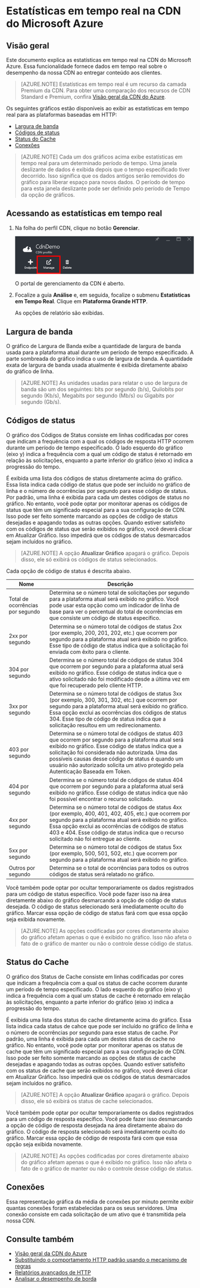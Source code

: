 <properties
	pageTitle="CDN - Estatísticas em tempo real"
	description="Estatísticas em tempo real na CDN do Microsoft Azure. As Estatísticas em tempo real fornecem dados em tempo real sobre o desempenho da nossa CDN ao entregar conteúdo aos clientes."
	services="cdn"
	documentationCenter=".NET"
	authors="camsoper"
	manager="erikre"
	editor=""/>

<tags
	ms.service="cdn"
	ms.workload="tbd"
	ms.tgt_pltfrm="na"
	ms.devlang="na"
	ms.topic="article"
	ms.date="02/25/2016" 
	ms.author="casoper"/>

# Estatísticas em tempo real na CDN do Microsoft Azure

## Visão geral

Este documento explica as estatísticas em tempo real na CDN do Microsoft Azure. Essa funcionalidade fornece dados em tempo real sobre o desempenho da nossa CDN ao entregar conteúdo aos clientes.

> [AZURE.NOTE] Estatísticas em tempo real é um recurso da camada Premium da CDN. Para obter uma comparação dos recursos de CDN Standard e Premium, confira [Visão geral da CDN do Azure](cdn-overview.md).

Os seguintes gráficos estão disponíveis ao exibir as estatísticas em tempo real para as plataformas baseadas em HTTP:

* [Largura de banda](#bandwidth)
* [Códigos de status](#status-codes)
* [Status do Cache](#cache-statuses)
* [Conexões](#connections)

> [AZURE.NOTE] Cada um dos gráficos acima exibe estatísticas em tempo real para um determinado período de tempo. Uma janela deslizante de dados é exibida depois que o tempo especificado tiver decorrido. Isso significa que os dados antigos serão removidos do gráfico para liberar espaço para novos dados. O período de tempo para esta janela deslizante pode ser definido pelo período de Tempo da opção de gráficos.

## Acessando as estatísticas em tempo real

1. Na folha do perfil CDN, clique no botão **Gerenciar**.

	![botão gerenciar da folha do perfil CDN](./media/cdn-real-time-stats/cdn-manage-btn.png)

	O portal de gerenciamento da CDN é aberto.

2. Focalize a guia **Análise** e, em seguida, focalize o submenu **Estatísticas em Tempo Real**. Clique em **Plataforma Grande HTTP**.

	As opções de relatório são exibidas.

## Largura de banda

O gráfico de Largura de Banda exibe a quantidade de largura de banda usada para a plataforma atual durante um período de tempo especificado. A parte sombreada do gráfico indica o uso de largura de banda. A quantidade exata de largura de banda usada atualmente é exibida diretamente abaixo do gráfico de linha.

> [AZURE.NOTE] As unidades usadas para relatar o uso de largura de banda são um dos seguintes: bits por segundo (b/s), Quilobits por segundo (Kb/s), Megabits por segundo (Mb/s) ou Gigabits por segundo (Gb/s).

## Códigos de status

O gráfico dos Códigos de Status consiste em linhas codificadas por cores que indicam a frequência com a qual os códigos de resposta HTTP ocorrem durante um período de tempo especificado. O lado esquerdo do gráfico (eixo y) indica a frequência com a qual um código de status é retornado em relação às solicitações, enquanto a parte inferior do gráfico (eixo x) indica a progressão do tempo.

É exibida uma lista dos códigos de status diretamente acima do gráfico. Essa lista indica cada código de status que pode ser incluído no gráfico de linha e o número de ocorrências por segundo para esse código de status. Por padrão, uma linha é exibida para cada um destes códigos de status no gráfico. No entanto, você pode optar por monitorar apenas os códigos de status que têm um significado especial para a sua configuração de CDN. Isso pode ser feito somente marcando as opções de código de status desejadas e apagando todas as outras opções. Quando estiver satisfeito com os códigos de status que serão exibidos no gráfico, você deverá clicar em Atualizar Gráfico. Isso impedirá que os códigos de status desmarcados sejam incluídos no gráfico.

> [AZURE.NOTE] A opção **Atualizar Gráfico** apagará o gráfico. Depois disso, ele só exibirá os códigos de status selecionados.

Cada opção de código de status é descrita abaixo.

Nome | Descrição
-----|------------
Total de ocorrências por segundo | Determina se o número total de solicitações por segundo para a plataforma atual será exibido no gráfico. Você pode usar esta opção como um indicador de linha de base para ver o percentual do total de ocorrências em que consiste um código de status específico.
2xx por segundo | Determina se o número total de códigos de status 2xx (por exemplo, 200, 201, 202, etc.) que ocorrem por segundo para a plataforma atual será exibido no gráfico. Esse tipo de código de status indica que a solicitação foi enviada com êxito para o cliente.
304 por segundo | Determina se o número total de códigos de status 304 que ocorrem por segundo para a plataforma atual será exibido no gráfico. Esse código de status indica que o ativo solicitado não foi modificado desde a última vez em que foi recuperado pelo cliente HTTP.
3xx por segundo | Determina se o número total de códigos de status 3xx (por exemplo, 300, 301, 302, etc.) que ocorrem por segundo para a plataforma atual será exibido no gráfico. Essa opção exclui as ocorrências dos códigos de status 304. Esse tipo de código de status indica que a solicitação resultou em um redirecionamento.
403 por segundo | Determina se o número total de códigos de status 403 que ocorrem por segundo para a plataforma atual será exibido no gráfico. Esse código de status indica que a solicitação foi considerada não autorizada. Uma das possíveis causas desse código de status é quando um usuário não autorizado solicita um ativo protegido pela Autenticação Baseada em Token.
404 por segundo | Determina se o número total de códigos de status 404 que ocorrem por segundo para a plataforma atual será exibido no gráfico. Esse código de status indica que não foi possível encontrar o recurso solicitado.
4xx por segundo | Determina se o número total de códigos de status 4xx (por exemplo, 400, 401, 402, 405, etc.) que ocorrem por segundo para a plataforma atual será exibido no gráfico. Essa opção exclui as ocorrências de códigos de status 403 e 404. Esse código de status indica que o recurso solicitado não foi entregue ao cliente.
5xx por segundo | Determina se o número total de códigos de status 5xx (por exemplo, 500, 501, 502, etc.) que ocorrem por segundo para a plataforma atual será exibido no gráfico.
Outros por segundo | Determina se o total de ocorrências para todos os outros códigos de status será relatado no gráfico.

Você também pode optar por ocultar temporariamente os dados registrados para um código de status específico. Você pode fazer isso na área diretamente abaixo do gráfico desmarcando a opção de código de status desejada. O código de status selecionado será imediatamente oculto do gráfico. Marcar essa opção de código de status fará com que essa opção seja exibida novamente.

> [AZURE.NOTE] As opções codificadas por cores diretamente abaixo do gráfico afetam apenas o que é exibido no gráfico. Isso não afeta o fato de o gráfico de manter ou não o controle desse código de status.

## Status do Cache

O gráfico dos Status de Cache consiste em linhas codificadas por cores que indicam a frequência com a qual os status de cache ocorrem durante um período de tempo especificado. O lado esquerdo do gráfico (eixo y) indica a frequência com a qual um status de cache é retornado em relação às solicitações, enquanto a parte inferior do gráfico (eixo x) indica a progressão do tempo.

É exibida uma lista dos status do cache diretamente acima do gráfico. Essa lista indica cada status de cahce que pode ser incluído no gráfico de linha e o número de ocorrências por segundo para esse status de cache. Por padrão, uma linha é exibida para cada um destes status de cache no gráfico. No entanto, você pode optar por monitorar apenas os status de cache que têm um significado especial para a sua configuração de CDN. Isso pode ser feito somente marcando as opções de status de cache desejadas e apagando todas as outras opções. Quando estiver satisfeito com os status de cache que serão exibidos no gráfico, você deverá clicar em Atualizar Gráfico. Isso impedirá que os códigos de status desmarcados sejam incluídos no gráfico.

> [AZURE.NOTE] A opção **Atualizar Gráfico** apagará o gráfico. Depois disso, ele só exibirá os status de cache selecionados.

Você também pode optar por ocultar temporariamente os dados registrados para um código de resposta específico. Você pode fazer isso desmarcando a opção de código de resposta desejada na área diretamente abaixo do gráfico. O código de resposta selecionado será imediatamente oculto do gráfico. Marcar essa opção de código de resposta fará com que essa opção seja exibida novamente.

> [AZURE.NOTE] As opções codificadas por cores diretamente abaixo do gráfico afetam apenas o que é exibido no gráfico. Isso não afeta o fato de o gráfico de manter ou não o controle desse código de status.

## Conexões

Essa representação gráfica da média de conexões por minuto permite exibir quantas conexões foram estabelecidas para os seus servidores. Uma conexão consiste em cada solicitação de um ativo que é transmitida pela nossa CDN.

## Consulte também
* [Visão geral da CDN do Azure](cdn-overview.md)
* [Substituindo o comportamento HTTP padrão usando o mecanismo de regras](cdn-rules-engine.md)
* [Relatórios avançados de HTTP](cdn-advanced-http-reports.md)
* [Analisar o desempenho de borda](cdn-edge-performance.md)

<!---HONumber=AcomDC_0302_2016-->